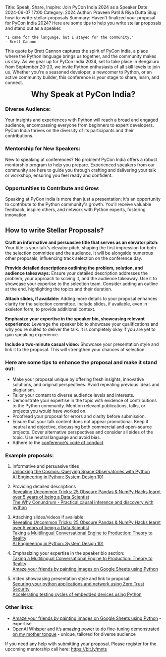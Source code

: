 Title: Speak, Share, Inspire: Join PyCon India 2024 as a Speaker
Date: 2024-06-07 17:00
Category: 2024
Author: Praveen Patil & Riya Dutta
Slug: how-to-write-stellar-proposals
Summary: Haven't finalized your proposal for PyCon India 2024? Here are some tips to help you write stellar proposals and stand out as a speaker.


``` quote
"I came for the language, but I stayed for the community."
- Brett Cannon
```


This quote by Brett Cannon captures the spirit of PyCon India, a place where the Python language brings us together, and the community makes us stay. As we gear up for PyCon India 2024, set to take place in Bengaluru from September 20-23, we invite Python enthusiasts of all skill levels to join us. Whether you're a seasoned developer, a newcomer to Python, or an active community builder, this conference is your stage to share, learn, and connect.

<span style="font-weight: bold; font-size: 1.8em; text-align: center; display: block;">
    Why Speak at PyCon India?
</span>

### Diverse Audience:

Your insights and experiences with Python will reach a broad and engaged audience, encompassing everyone from beginners to expert developers. PyCon India thrives on the diversity of its participants and their contributions.

### Mentorship for New Speakers:

New to speaking at conferences? No problem! PyCon India offers a robust mentorship program to help you prepare. Experienced speakers from our community are here to guide you through crafting and delivering your talk or workshop, ensuring you feel ready and confident.

### Opportunities to Contribute and Grow:

Speaking at PyCon India is more than just a presentation; it's an opportunity to contribute to the Python community's growth. You'll receive valuable feedback, inspire others, and network with Python experts, fostering innovation.


## How to write Stellar Proposals?

**Craft an informative and persuasive title that serves as an elevator pitch:**
Your title is your talk's elevator pitch, shaping the first impression for both the selection committee and the audience. It will be alongside numerous other proposals, influencing track selection on the conference day.

**Provide detailed descriptions outlining the problem, solution, and audience takeaways:**
Ensure your detailed description addresses the problem, your approach to solving it, and the audience takeaway. Use it to showcase your expertise to the selection team. Consider adding an outline at the end, highlighting the topics and their duration.


**Attach slides, if available:**
Adding more details to your proposal enhances clarity for the selection committee. Include slides, if available, even in skeleton form, to provide additional context.

**Emphasize your expertise in the speaker bio, showcasing relevant experience:**
Leverage the speaker bio to showcase your qualifications and why you're suited to deliver the talk. It is completely okay if you are yet to gain speaking experience. 

**Include a two-minute casual video:** Showcase your presentation style and link it to the proposal. This will strengthen your chances of selection. 


### Here are some tips to enhance the proposal and make it stand out:

- Make your proposal unique by offering fresh insights, innovative solutions, and original perspectives. Avoid repeating previous ideas and plagiarism. 
- Tailor your content to diverse audience levels and interests. 
- Demonstrate your expertise in the topic with evidence of contributions to the Python community. Mention relevant publications, talks, or projects you would have worked on. 
- Proofread your proposal for errors and clarity before submission.
- Ensure that your talk content does not appear promotional. Keep it neutral and objective, discussing both commercial and open-source projects. Cover alternative perspectives and consider all sides of the topic. Use neutral language and avoid bias.
- Adhere to the [conference's code of conduct](https://in.pycon.org/2024/code-of-conduct/).

### Example proposals:

1. Informative and persuasive titles <br />
[Unlocking the Cosmos: Querying Space Observatories with Python](https://in.pycon.org/cfp/pycon-india-2023/proposals/unlocking-the-cosmos-querying-space-observatories-with-python~bmZw9/) <br />
[AI Engineering in Python: System Design 101](https://in.pycon.org/cfp/pycon-india-2023/proposals/ai-engineering-in-python-system-design-101~elY5g/)

2. Providing detailed descriptions <br />
[Revealing Uncommon Tricks: 25 Obscure Pandas & NumPy Hacks learnt over 5 years of being a Data Scientist](https://in.pycon.org/cfp/pycon-india-2023/proposals/openai-whisper-and-its-amazing-power-to-do-fine-tuning-demonstrated-on-my-mother-tongue~eENWa/) <br />
[The Why Conundrum - Practical causal inference and discovery with python](https://in.pycon.org/cfp/pycon-india-2023/proposals/the-why-conundrum-practical-causal-inference-and-discovery-with-python~eZ6YR/)

3. Attaching slides/videos if available: <br />
[Revealing Uncommon Tricks: 25 Obscure Pandas & NumPy Hacks learnt over 5 years of being a Data Scientist](https://in.pycon.org/cfp/pycon-india-2023/proposals/revealing-uncommon-tricks-25-obscure-pandas-numpy-hacks-learnt-over-5-years-of-being-a-data-scientist~bkR5N/) <br />
[Taking a Multilingual Conversational Engine to Production: Theory to Reality](https://in.pycon.org/cfp/pycon-india-2023/proposals/taking-a-multilingual-conversational-engine-to-production-theory-to-reality~ejRQv/) <br />
[AI Engineering in Python: System Design 101](https://in.pycon.org/cfp/pycon-india-2023/proposals/ai-engineering-in-python-system-design-101~elY5g/)

4. Emphasizing your expertise in the speaker bio section: <br />
[Taking a Multilingual Conversational Engine to Production: Theory to Reality](https://in.pycon.org/cfp/pycon-india-2023/proposals/taking-a-multilingual-conversational-engine-to-production-theory-to-reality~ejRQv/) <br />
[Amaze your friends by painting images on Google Sheets using Python](https://in.pycon.org/cfp/pycon-india-2023/proposals/amaze-your-friends-by-painting-images-on-google-sheets-using-python~eER80/)

5. Video showcasing presentation style and link to proposal: <br />
[Securing your python applications and network using Zero Trust Security](https://in.pycon.org/cfp/pycon-india-2023/proposals/securing-your-python-applications-and-network-using-zero-trust-security~eg1kb/) <br />
[Accelerating testing cycles of embedded devices using Python](https://in.pycon.org/cfp/pycon-india-2023/proposals/accelerating-testing-cycles-of-embedded-devices-using-python~bqxRp/)

### Other links:

- [Amaze your friends by painting images on Google Sheets using Python](https://in.pycon.org/cfp/pycon-india-2023/proposals/amaze-your-friends-by-painting-images-on-google-sheets-using-python~eER80/) - expertise
- [OpenAI Whisper and it’s amazing power to do fine-tuning demonstrated on my mother tongue](https://in.pycon.org/cfp/pycon-india-2023/proposals/openai-whisper-and-its-amazing-power-to-do-fine-tuning-demonstrated-on-my-mother-tongue~eENWa/) - unique, tailored for diverse audience 

If you need any help with submitting your proposal. Please register for the upcoming mentorship call here: <https://bit.ly/mnts>
